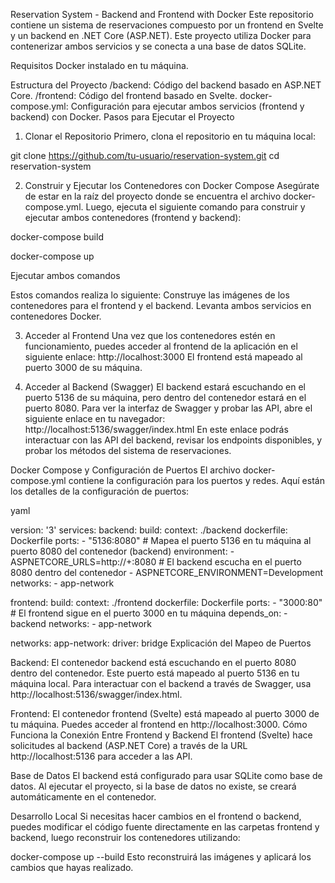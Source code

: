 Reservation System - Backend and Frontend with Docker
Este repositorio contiene un sistema de reservaciones compuesto por un frontend en Svelte y un backend en .NET Core (ASP.NET). Este proyecto utiliza Docker para contenerizar ambos servicios y se conecta a una base de datos SQLite.

Requisitos
Docker instalado en tu máquina.

Estructura del Proyecto
/backend: Código del backend basado en ASP.NET Core.
/frontend: Código del frontend basado en Svelte.
docker-compose.yml: Configuración para ejecutar ambos servicios (frontend y backend) con Docker.
Pasos para Ejecutar el Proyecto

1. Clonar el Repositorio
Primero, clona el repositorio en tu máquina local:


git clone https://github.com/tu-usuario/reservation-system.git
cd reservation-system

2. Construir y Ejecutar los Contenedores con Docker Compose
Asegúrate de estar en la raíz del proyecto donde se encuentra el archivo docker-compose.yml. Luego, ejecuta el siguiente comando para construir y ejecutar ambos contenedores (frontend y backend):

docker-compose build

docker-compose up

Ejecutar ambos comandos

Estos comandos realiza lo siguiente:
Construye las imágenes de los contenedores para el frontend y el backend.
Levanta ambos servicios en contenedores Docker.

3. Acceder al Frontend
Una vez que los contenedores estén en funcionamiento, puedes acceder al frontend de la aplicación en el siguiente enlace:
http://localhost:3000
El frontend está mapeado al puerto 3000 de su máquina.

4. Acceder al Backend (Swagger)
El backend estará escuchando en el puerto 5136 de su máquina, pero dentro del contenedor estará en el puerto 8080. Para ver la interfaz de Swagger y probar las API, abre el siguiente enlace en tu navegador:
http://localhost:5136/swagger/index.html
En este enlace podrás interactuar con las API del backend, revisar los endpoints disponibles, y probar los métodos del sistema de reservaciones.

Docker Compose y Configuración de Puertos
El archivo docker-compose.yml contiene la configuración para los puertos y redes. Aquí están los detalles de la configuración de puertos:

yaml

version: '3'
services:
  backend:
    build:
      context: ./backend
      dockerfile: Dockerfile
    ports:
      - "5136:8080"  # Mapea el puerto 5136 en tu máquina al puerto 8080 del contenedor (backend)
    environment:
      - ASPNETCORE_URLS=http://+:8080  # El backend escucha en el puerto 8080 dentro del contenedor
      - ASPNETCORE_ENVIRONMENT=Development
    networks:
      - app-network

  frontend:
    build:
      context: ./frontend
      dockerfile: Dockerfile
    ports:
      - "3000:80"  # El frontend sigue en el puerto 3000 en tu máquina
    depends_on:
      - backend
    networks:
      - app-network

networks:
  app-network:
    driver: bridge
Explicación del Mapeo de Puertos

Backend:
El contenedor backend está escuchando en el puerto 8080 dentro del contenedor.
Este puerto está mapeado al puerto 5136 en tu máquina local.
Para interactuar con el backend a través de Swagger, usa http://localhost:5136/swagger/index.html.

Frontend:
El contenedor frontend (Svelte) está mapeado al puerto 3000 de tu máquina.
Puedes acceder al frontend en http://localhost:3000.
Cómo Funciona la Conexión Entre Frontend y Backend
El frontend (Svelte) hace solicitudes al backend (ASP.NET Core) a través de la URL http://localhost:5136 para acceder a las API.


Base de Datos
El backend está configurado para usar SQLite como base de datos. Al ejecutar el proyecto, si la base de datos no existe, se creará automáticamente en el contenedor.

Desarrollo Local
Si necesitas hacer cambios en el frontend o backend, puedes modificar el código fuente directamente en las carpetas frontend y backend, luego reconstruir los contenedores utilizando:

docker-compose up --build
Esto reconstruirá las imágenes y aplicará los cambios que hayas realizado.

